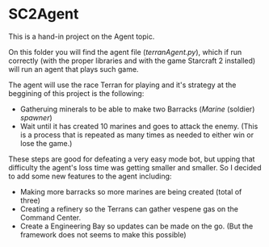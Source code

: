 # SC2Agent

This is a hand-in project on the Agent topic.

On this folder you will find the agent file (*terranAgent.py*), which if run correctly (with the proper libraries and with the game Starcraft 2 installed) will run an agent that plays such game. 

The agent will use the race Terran for playing and it's strategy at the beggining of this project is the following:
- Gatheruing minerals to be able to make two Barracks (*Marine* (soldier) *spawner*)
- Wait until it has created 10 marines and goes to attack the enemy. (This is a process that is repeated as many times as needed to either win or lose the game.)

These steps are good for defeating a very easy mode bot, but upping that difficulty the agent's loss time was getting smaller and smaller. So I decided to add some new features to the agent including:
- Making more barracks so more marines are being created (total of three)
- Creating a refinery so the Terrans can gather vespene gas on the Command Center.
- Create a Engineering Bay so updates can be made on the go. (But the framework does not seems to make this possible)

